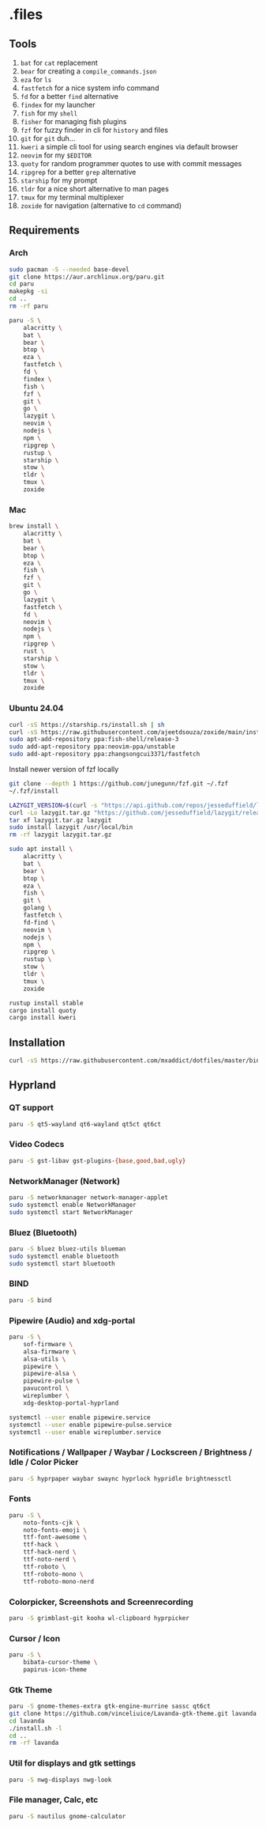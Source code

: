 # .files

## Tools

1. `bat` for `cat` replacement
1. `bear` for creating a `compile_commands.json`
1. `eza` for `ls`
1. `fastfetch` for a nice system info command
1. `fd` for a better `find` alternative
1. `findex` for my launcher
1. `fish` for my `shell`
1. `fisher` for managing fish plugins
1. `fzf` for fuzzy finder in cli for `history` and files
1. `git` for `git` duh...
1. `kweri` a simple cli tool for using search engines via default browser
1. `neovim` for my `$EDITOR`
1. `quoty` for random programmer quotes to use with commit messages
1. `ripgrep` for a better `grep` alternative
1. `starship` for my prompt
1. `tldr` for a nice short alternative to man pages
1. `tmux` for my terminal multiplexer
1. `zoxide` for navigation (alternative to `cd` command)

## Requirements

### Arch

```sh
sudo pacman -S --needed base-devel
git clone https://aur.archlinux.org/paru.git
cd paru
makepkg -si
cd ..
rm -rf paru
```

```sh
paru -S \
    alacritty \
    bat \
    bear \
    btop \
    eza \
    fastfetch \
    fd \
    findex \
    fish \
    fzf \
    git \
    go \
    lazygit \
    neovim \
    nodejs \
    npm \
    ripgrep \
    rustup \
    starship \
    stow \
    tldr \
    tmux \
    zoxide
```

### Mac

```sh
brew install \
    alacritty \
    bat \
    bear \
    btop \
    eza \
    fish \
    fzf \
    git \
    go \
    lazygit \
    fastfetch \
    fd \
    neovim \
    nodejs \
    npm \
    ripgrep \
    rust \
    starship \
    stow \
    tldr \
    tmux \
    zoxide
```

### Ubuntu 24.04

```sh
curl -sS https://starship.rs/install.sh | sh
curl -sS https://raw.githubusercontent.com/ajeetdsouza/zoxide/main/install.sh | bash
sudo apt-add-repository ppa:fish-shell/release-3
sudo add-apt-repository ppa:neovim-ppa/unstable
sudo add-apt-repository ppa:zhangsongcui3371/fastfetch
```

Install newer version of fzf locally

```sh
git clone --depth 1 https://github.com/junegunn/fzf.git ~/.fzf
~/.fzf/install
```

```sh
LAZYGIT_VERSION=$(curl -s "https://api.github.com/repos/jesseduffield/lazygit/releases/latest" | grep -Po '"tag_name": "v\K[^"]*')
curl -Lo lazygit.tar.gz "https://github.com/jesseduffield/lazygit/releases/latest/download/lazygit_${LAZYGIT_VERSION}_Linux_x86_64.tar.gz"
tar xf lazygit.tar.gz lazygit
sudo install lazygit /usr/local/bin
rm -rf lazygit lazygit.tar.gz
```

```sh
sudo apt install \
    alacritty \
    bat \
    bear \
    btop \
    eza \
    fish \
    git \
    golang \
    fastfetch \
    fd-find \
    neovim \
    nodejs \
    npm \
    ripgrep \
    rustup \
    stow \
    tldr \
    tmux \
    zoxide
```

```sh
rustup install stable
cargo install quoty
cargo install kweri
```

## Installation

```sh
curl -sS https://raw.githubusercontent.com/mxaddict/dotfiles/master/bin/.install | bash
```

## Hyprland

### QT support

```sh
paru -S qt5-wayland qt6-wayland qt5ct qt6ct
```

### Video Codecs

```sh
paru -S gst-libav gst-plugins-{base,good,bad,ugly}
```

### NetworkManager (Network)

```sh
paru -S networkmanager network-manager-applet
sudo systemctl enable NetworkManager
sudo systemctl start NetworkManager
```

### Bluez (Bluetooth)

```sh
paru -S bluez bluez-utils blueman
sudo systemctl enable bluetooth
sudo systemctl start bluetooth
```

### BIND

```sh
paru -S bind
```

### Pipewire (Audio) and xdg-portal

```sh
paru -S \
    sof-firmware \
    alsa-firmware \
    alsa-utils \
    pipewire \
    pipewire-alsa \
    pipewire-pulse \
    pavucontrol \
    wireplumber \
    xdg-desktop-portal-hyprland

systemctl --user enable pipewire.service
systemctl --user enable pipewire-pulse.service
systemctl --user enable wireplumber.service
```

### Notifications / Wallpaper / Waybar / Lockscreen / Brightness / Idle / Color Picker

```sh
paru -S hyprpaper waybar swaync hyprlock hypridle brightnessctl
```

### Fonts

```sh
paru -S \
    noto-fonts-cjk \
    noto-fonts-emoji \
    ttf-font-awesome \
    ttf-hack \
    ttf-hack-nerd \
    ttf-noto-nerd \
    ttf-roboto \
    ttf-roboto-mono \
    ttf-roboto-mono-nerd
```

### Colorpicker, Screenshots and Screenrecording

```sh
paru -S grimblast-git kooha wl-clipboard hyprpicker
```

### Cursor / Icon

```sh
paru -S \
    bibata-cursor-theme \
    papirus-icon-theme
```

### Gtk Theme

```sh
paru -S gnome-themes-extra gtk-engine-murrine sassc qt6ct
git clone https://github.com/vinceliuice/Lavanda-gtk-theme.git lavanda --depth=1
cd lavanda
./install.sh -l
cd ..
rm -rf lavanda
```

### Util for displays and gtk settings

```sh
paru -S nwg-displays nwg-look
```

### File manager, Calc, etc

```sh
paru -S nautilus gnome-calculator
```
